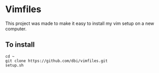 # Vimfiles

This project was made to make it easy to install my vim setup on a new computer.

## To install

    cd ~
    git clone https://github.com/dbi/vimfiles.git
    setup.sh

